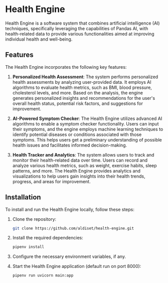 # Health Engine

Health Engine is a software system that combines artificial intelligence (AI) techniques, specifically leveraging the capabilities of Pandas AI, with health-related data to provide various functionalities aimed at improving individual health and well-being.

## Features

The Health Engine incorporates the following key features:

1. **Personalized Health Assessment**: The system performs personalized health assessments by analyzing user-provided data. It employs AI algorithms to evaluate health metrics, such as BMI, blood pressure, cholesterol levels, and more. Based on the analysis, the engine generates personalized insights and recommendations for the user's overall health status, potential risk factors, and suggestions for improvement.

2. **AI-Powered Symptom Checker**: The Health Engine utilizes advanced AI algorithms to enable a symptom checker functionality. Users can input their symptoms, and the engine employs machine learning techniques to identify potential diseases or conditions associated with those symptoms. This helps users get a preliminary understanding of possible health issues and facilitates informed decision-making.

3. **Health Tracker and Analytics**: The system allows users to track and monitor their health-related data over time. Users can record and analyze various health metrics, such as weight, exercise habits, sleep patterns, and more. The Health Engine provides analytics and visualizations to help users gain insights into their health trends, progress, and areas for improvement.

## Installation

To install and run the Health Engine locally, follow these steps:

1. Clone the repository:

   ```bash
   git clone https://github.com/aldiset/health-engine.git
   ```

2. Install the required dependencies:

   ```bash
   pipenv install 
   ```

3. Configure the necessary environment variables, if any.


4. Start the Health Engine application (default run on port 8000):

   ``` 
   pipenv run uvicorn main:app 
   ```